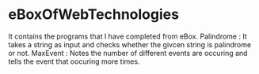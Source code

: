 # eBoxOfWebTechnologies
It contains the programs that I have completed from eBox.
Palindrome : It takes a string as input and checks whether the givcen string is palindrome or not.
MaxEvent : Notes the number of different events are occuring and tells the event that oocuring more times.
